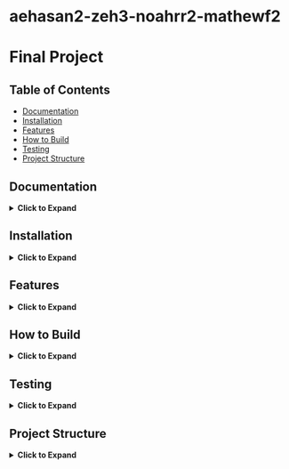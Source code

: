 # aehasan2-zeh3-noahrr2-mathewf2
# Final Project
## Table of Contents
* [Documentation](https://github-dev.cs.illinois.edu/cs225-fa20/aehasan2-zeh3-noahrr2-mathewf2#documentation)
* [Installation](https://github-dev.cs.illinois.edu/cs225-fa20/aehasan2-zeh3-noahrr2-mathewf2#installation)
* [Features](https://github-dev.cs.illinois.edu/cs225-fa20/aehasan2-zeh3-noahrr2-mathewf2#features)
* [How to Build](https://github-dev.cs.illinois.edu/cs225-fa20/aehasan2-zeh3-noahrr2-mathewf2#how-to-build)
* [Testing](https://github-dev.cs.illinois.edu/cs225-fa20/aehasan2-zeh3-noahrr2-mathewf2#testing)
* [Project Structure](https://github-dev.cs.illinois.edu/cs225-fa20/aehasan2-zeh3-noahrr2-mathewf2#project-structure)
## Documentation
<details>
 <summary> <strong>Click to Expand</strong></summary>
 
* #### Goals
  * Link to Goals Documentation can be found [Here](https://github-dev.cs.illinois.edu/cs225-fa20/aehasan2-zeh3-noahrr2-mathewf2/blob/master/documentation/GOALS.md)

* #### Development
  * Link to Development Documentation can be found [Here](https://github-dev.cs.illinois.edu/cs225-fa20/aehasan2-zeh3-noahrr2-mathewf2/blob/master/documentation/DEVELOPMENT.md)

* #### Team Contracts
  * Link to Team Contracts can be found [Here](https://github-dev.cs.illinois.edu/cs225-fa20/aehasan2-zeh3-noahrr2-mathewf2/tree/master/documentation/Contracts)
 </details>

## Installation
<details>
 <summary> <strong>Click to Expand</strong></summary>

* Instructions and Commands Go Here :)
</details>


## Features
<details>
 <summary> <strong>Click to Expand</strong></summary>

* Features and Capabilities Go Here :)
</details>

## How to Build
<details>
 <summary> <strong>Click to Expand</strong></summary>

* Instructions and Commands Go Here :)
</details>

## Testing
<details>
 <summary> <strong>Click to Expand</strong></summary>

* Instructions and Commands Go here :)
</details>

## Project Structure
<details>
<summary> <strong>Click to Expand</strong></summary>

* #### Algorithms Class

  * Dijkstra's Shortest-Path Algorithm
  * Graph Breadth-First Search Algorithm
  * Page-Rank Algorithm

* #### Graph Class
  * Adjacency-Matrix Graph Implementation
  * String Type-Definition Vertex Implementation
 
* #### Edge Struct
  * Graph-Edge Object Implementation
</details>


